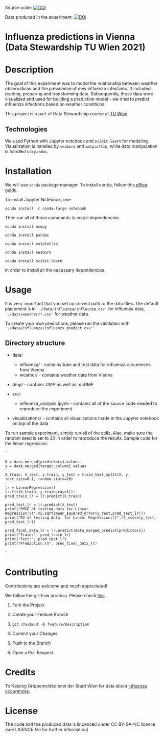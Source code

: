 Source code: [![DOI](https://zenodo.org/badge/358875830.svg)](https://zenodo.org/badge/latestdoi/358875830)

Data produced in the experiment:
[![DOI](https://zenodo.org/badge/DOI/10.5281/zenodo.4701590.svg)](https://doi.org/10.5281/zenodo.4701590)


# Influenza predictions in Vienna (Data Stewardship TU Wien 2021)

# Description
The goal of this experiment was to model the relationship between weather observations and the prevalence of new influenza infections. 
It included reading, preparing and transforming data. 
Subsequently, these data were visualized and used for building a prediction model - we tried to predict influenza infections based on weather conditions.

This project is a part of Data Stewardship course at [TU Wien](https://www.tuwien.at/en/).

## Technologies
We used Python with Jupyter notebook and `scikit-learn` for modeling. Visualization is handled by `seaborn` and `matplotlib`, 
while data manipulation is handled via `pandas`.

# Installation
We will use `conda` package manager. To install conda, follow this [office guide](https://conda.io/projects/conda/en/latest/user-guide/install/index.html).

To install Jupyter Notebook, use:

`conda install -c conda-forge notebook`

Then run all of those commands to install dependencies:

`conda install numpy`

`conda install pandas`

`conda install matplotlib`

`conda install seaborn`

`conda install scikit-learn`

in order to install all the necessary dependencies.

# Usage
It is very important that you set up correct path to the data files. The default placement is in `'./data/influenza/infleunza.csv'` for
influenza data, `'./data/weather/*.csv'` for weather data.

To create your own predictions, please run the validation with `'./data/influenza/influenza_predict.csv''`

## Directory structure

- data/

    - influenza/ - contains train and test data for influenza occurences from Vienna
    - weather/ - contains weather data from Vienna

- dmp/ - contains DMP as well as maDMP

- src/ 
    - infleunza_analysis.ipynb - contains all of the source code needed to reproduce the experiment

- visualizations/ - contains all visualizations made in the Jupyter notebook on top of the data
    



To run sample experiment, simply run all of the cells. Also, make sure the random seed is set to 20 in order to reproduce the results.
Sample code for the linear regression:

`
    
    X = data_merged[predictors].values
    y = data_merged[target_column].values
    
    X_train, X_test, y_train, y_test = train_test_split(X, y, test_size=0.1, random_state=20)

    lr = LinearRegression()
    lr.fit(X_train, y_train.ravel()) 
    pred_train_lr = lr.predict(X_train)
    
    pred_test_lr = lr.predict(X_test)
    print("RMSE of testing data for Linear Regression:\t",np.sqrt(mean_squared_error(y_test,pred_test_lr))) 
    print("R2 of testing data  for Linear Regression:\t",r2_score(y_test, pred_test_lr))
    
    pred_final_data_lr = lr.predict(data_merged_predict[predictors])
    print("Train:", pred_train_lr)
    print("Test:", pred_test_lr)
    print("Prediction:\n", pred_final_data_lr)
`

# Contributing
Contributions are welcome and much appreciated!

We follow the git-flow process. Please check [this](https://danielkummer.github.io/git-flow-cheatsheet/).

1. Fork the Project
2. Create your Feature Branch
3. `git checkout -b feature/description`
    
4. Commit your Changes

5. Push to the Branch

6. Open a Pull Request

# Credits
To Katalog Grippemeldedienst der Stadt Wien for data about [influenza occurences](https://www.data.gv.at/katalog/dataset/grippemeldedienst-stadt-wien/resource/fa5edf7a-4236-45d4-a81e-c803eb4450fc). 


# License
The code and the produced data is lincenced under CC BY-SA-NC licence (see LICENCE file for further information)